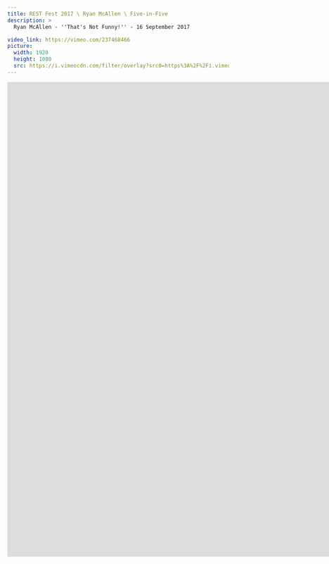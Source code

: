 ```yaml
---
title: REST Fest 2017 \ Ryan McAllen \ Five-in-Five
description: >
  Ryan McAllen - ''That's Not Funny!'' - 16 September 2017

video_link: https://vimeo.com/237468466
picture:
  width: 1920
  height: 1080
  src: https://i.vimeocdn.com/filter/overlay?src0=https%3A%2F%2Fi.vimeocdn.com%2Fvideo%2F659928547_1920x1080.jpg&src1=http%3A%2F%2Ff.vimeocdn.com%2Fp%2Fimages%2Fcrawler_play.png
---
```

<iframe src="https://player.vimeo.com/video/237468466?title=0&byline=0&portrait=0&badge=0&autopause=0&player_id=0" width="1920" height="1080" frameborder="0" title="REST Fest 2017 \ Ryan McAllen \ Five-in-Five" webkitallowfullscreen mozallowfullscreen allowfullscreen></iframe>